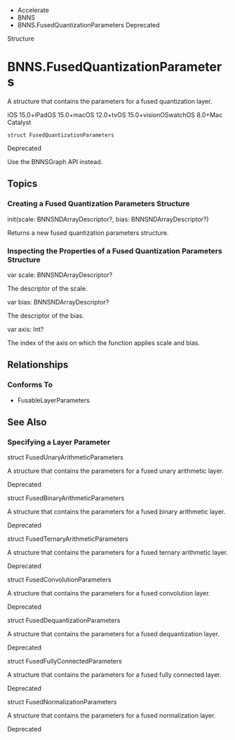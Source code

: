 

- Accelerate
- BNNS
-  BNNS.FusedQuantizationParameters Deprecated

Structure

# BNNS.FusedQuantizationParameters

A structure that contains the parameters for a fused quantization layer.

iOS 15.0+iPadOS 15.0+macOS 12.0+tvOS 15.0+visionOSwatchOS 8.0+Mac Catalyst

``` source
struct FusedQuantizationParameters
```

Deprecated

Use the BNNSGraph API instead.

## Topics

### Creating a Fused Quantization Parameters Structure

init(scale: BNNSNDArrayDescriptor?, bias: BNNSNDArrayDescriptor?)

Returns a new fused quantization parameters structure.

### Inspecting the Properties of a Fused Quantization Parameters Structure

var scale: BNNSNDArrayDescriptor?

The descriptor of the scale.

var bias: BNNSNDArrayDescriptor?

The descriptor of the bias.

var axis: Int?

The index of the axis on which the function applies scale and bias.

## Relationships

### Conforms To

- FusableLayerParameters

## See Also

### Specifying a Layer Parameter

struct FusedUnaryArithmeticParameters

A structure that contains the parameters for a fused unary arithmetic layer.

Deprecated

struct FusedBinaryArithmeticParameters

A structure that contains the parameters for a fused binary arithmetic layer.

Deprecated

struct FusedTernaryArithmeticParameters

A structure that contains the parameters for a fused ternary arithmetic layer.

Deprecated

struct FusedConvolutionParameters

A structure that contains the parameters for a fused convolution layer.

Deprecated

struct FusedDequantizationParameters

A structure that contains the parameters for a fused dequantization layer.

Deprecated

struct FusedFullyConnectedParameters

A structure that contains the parameters for a fused fully connected layer.

Deprecated

struct FusedNormalizationParameters

A structure that contains the parameters for a fused normalization layer.

Deprecated

